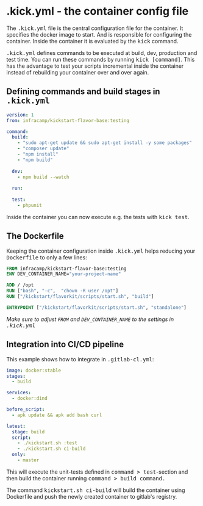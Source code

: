 
# .kick.yml - the container config file

The <kbd>.kick.yml</kbd> file is the central configuration file for 
the container. It specifies the docker image to start. And is responsible
for configuring the container. Inside the container it is evaluated by the
<kbd>kick</kbd> command.

<kbd>.kick.yml</kbd> defines commands to be executed at build, dev, production
and test time. You can run these commands by running <kbd>kick [command]</kbd>.
This has the advantage to test your scripts incremental inside the container
instead of rebuilding your container over and over again.


## Defining commands and build stages in <kbd>.kick.yml</kbd>

```yaml
version: 1
from: infracamp/kickstart-flavor-base:testing

command:
  build:
    - "sudo apt-get update && sudo apt-get install -y some packages"
    - "composer update"
    - "npm install"
    - "npm build"
    
  dev:
    - npm build --watch
    
  run:
  
  test:
    - phpunit
```

Inside the container you can now execute e.g. the tests with <kbd>kick test</kbd>.

## The Dockerfile <small></small>

Keeping the container configuration inside <kbd>.kick.yml</kbd> helps reducing your
<kbd>Dockerfile</kbd> to only a few lines:

```dockerfile
FROM infracamp/kickstart-flavor-base:testing
ENV DEV_CONTAINER_NAME="your-project-name"

ADD / /opt
RUN ["bash", "-c",  "chown -R user /opt"]
RUN ["/kickstart/flavorkit/scripts/start.sh", "build"]

ENTRYPOINT ["/kickstart/flavorkit/scripts/start.sh", "standalone"]
```
*Make sure to adjust `FROM` and `DEV_CONTAINER_NAME` to the settings in
 <kbd>.kick.yml</kbd>*


## Integration into CI/CD pipeline

This example shows how to integrate in <kbd>.gitlab-cl.yml</kbd>:

```yaml
image: docker:stable
stages:
  - build

services:
  - docker:dind

before_script:
  - apk update && apk add bash curl

latest:
  stage: build
  script:
    - ./kickstart.sh :test
    - ./kickstart.sh ci-build
  only:
    - master
```

This will execute the unit-tests defined in <kbd>command > test</kbd>-section 
and then build the container running <kbd>command > build</kdb> command.

The command <kbd>kickstart.sh ci-build</kbd> will build the container using
Dockerfile and push the newly created container to gitlab's registry.